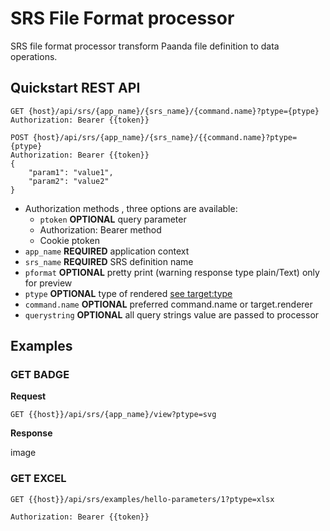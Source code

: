 # SRS File Format processor

SRS file format processor transform Paanda file definition to data operations. 

## Quickstart REST API

```http
GET {host}/api/srs/{app_name}/{srs_name}/{command.name}?ptype={ptype}
Authorization: Bearer {{token}}
```

```http
POST {host}/api/srs/{app_name}/{srs_name}/{{command.name}?ptype={ptype}
Authorization: Bearer {{token}}
{
    "param1": "value1",
    "param2": "value2"
}
```

- Authorization methods , three options are available:
  - `ptoken`  **OPTIONAL** query parameter
  - Authorization: Bearer method
  - Cookie ptoken
- `app_name` **REQUIRED** application context 
- `srs_name` **REQUIRED** SRS definition name 
- `pformat`  **OPTIONAL** pretty print (warning response type plain/Text) only for preview
- `ptype`  **OPTIONAL** type of rendered  [see target:type](/srs-api/08-targets.md#target-type)
- `command.name`  **OPTIONAL** preferred command.name or target.renderer
- `querystring` **OPTIONAL** all query strings value are passed to processor


## Examples


### GET  BADGE

**Request**

```http
GET {{host}}/api/srs/{app_name}/view?ptype=svg
```

**Response**

image


### GET EXCEL

```http
GET {{host}}/api/srs/examples/hello-parameters/1?ptype=xlsx

Authorization: Bearer {{token}}
```

